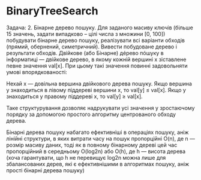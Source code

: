 # BinaryTreeSearch

Задача: 2. Бінарне дерево пошуку. Для заданого масиву ключів (більше 15 значень, задати випадково – цілі числа з множини [0, 100]) побудувати бінарне дерево пошуку, реалізувати всі варіанти обходів (прямий, обернений, симетричний). Вивести побудоване дерево і результати обходів.
Двійкове (або Бінарне) дéрево пóшуку  в інформатиці — двійкове дерево, в якому кожній вершині x зіставлене певне значення val[x]. При цьому такі значення повинні задовольняти умові впорядкованості:

Нехай x — довільна вершина двійкового дерева пошуку. Якщо вершина y знаходиться в лівому піддереві вершини x, то val[y] ≤ val[x].
Якщо у знаходиться у правому піддереві x, то val[y] ≥ val[x].

Таке структурування дозволяє надрукувати усі значення у зростаючому порядку за допомогою простого алгоритму центрованого обходу дерева.

Бінарні дерева пошуку набагато ефективніші в операціях пошуку, аніж лінійні структури, в яких витрати часу на пошук пропорційні O(n), де n — розмір масиву даних, тоді як в повному бінарному дереві цей час пропорційний в середньому O(log2n) або O(h), де h — висота дерева (хоча гарантувати, що h не перевищує log2n можна лише для збалансованих дерев, які є ефективнішими в алгоритмах пошуку, аніж прості бінарні дерева пошуку)
